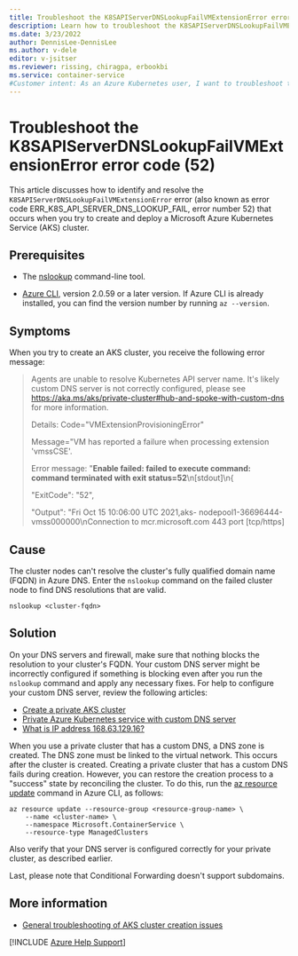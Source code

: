 ```yaml
---
title: Troubleshoot the K8SAPIServerDNSLookupFailVMExtensionError error code (52)
description: Learn how to troubleshoot the K8SAPIServerDNSLookupFailVMExtensionError error (52) when you try to create and deploy an Azure Kubernetes Service (AKS) cluster.
ms.date: 3/23/2022
author: DennisLee-DennisLee
ms.author: v-dele
editor: v-jsitser
ms.reviewer: rissing, chiragpa, erbookbi
ms.service: container-service
#Customer intent: As an Azure Kubernetes user, I want to troubleshoot the K8SAPIServerDNSLookupFailVMExtensionError error code (or error code ERR_K8S_API_SERVER_DNS_LOOKUP_FAIL, error number 52) so that I can successfully create and deploy an Azure Kubernetes Service (AKS) cluster.
---
```

# Troubleshoot the K8SAPIServerDNSLookupFailVMExtensionError error code (52)

This article discusses how to identify and resolve the `K8SAPIServerDNSLookupFailVMExtensionError` error (also known as error code ERR_K8S_API_SERVER_DNS_LOOKUP_FAIL, error number 52) that occurs when you try to create and deploy a Microsoft Azure Kubernetes Service (AKS) cluster.

## Prerequisites

- The [nslookup](/windows-server/administration/windows-commands/nslookup) command-line tool.

- [Azure CLI](/cli/azure/install-azure-cli), version 2.0.59 or a later version. If Azure CLI is already installed, you can find the version number by running `az --version`.

## Symptoms

When you try to create an AKS cluster, you receive the following error message:

> Agents are unable to resolve Kubernetes API server name. It's likely custom DNS server is not correctly configured, please see <https://aka.ms/aks/private-cluster#hub-and-spoke-with-custom-dns> for more information.
>
> Details: Code="VMExtensionProvisioningError"
>
> Message="VM has reported a failure when processing extension 'vmssCSE'.
>
> Error message: "**Enable failed: failed to execute command: command terminated with exit status=52**\n[stdout]\n{
>
> "ExitCode": "52",
>
> "Output": "Fri Oct 15 10:06:00 UTC 2021,aks- nodepool1-36696444-vmss000000\\nConnection to mcr.microsoft.com 443 port [tcp/https]

## Cause

The cluster nodes can't resolve the cluster's fully qualified domain name (FQDN) in Azure DNS. Enter the `nslookup` command on the failed cluster node to find DNS resolutions that are valid.

```shell
nslookup <cluster-fqdn>
```

## Solution

On your DNS servers and firewall, make sure that nothing blocks the resolution to your cluster's FQDN. Your custom DNS server might be incorrectly configured if something is blocking even after you run the `nslookup` command and apply any necessary fixes. For help to configure your custom DNS server, review the following articles:

- [Create a private AKS cluster](/azure/aks/private-clusters)
- [Private Azure Kubernetes service with custom DNS server](https://github.com/Azure/terraform/tree/00d15e09c54f25fb6387330c36aa4366122c5aaa/quickstart/301-aks-private-cluster)
- [What is IP address 168.63.129.16?](/azure/virtual-network/what-is-ip-address-168-63-129-16)

When you use a private cluster that has a custom DNS, a DNS zone is created. The DNS zone must be linked to the virtual network. This occurs after the cluster is created. Creating a private cluster that has a custom DNS fails during creation. However, you can restore the creation process to a "success" state by reconciling the cluster. To do this, run the [az resource update](/cli/azure/resource#az-resource-update) command in Azure CLI, as follows:

```azurecli-interactive
az resource update --resource-group <resource-group-name> \
    --name <cluster-name> \
    --namespace Microsoft.ContainerService \
    --resource-type ManagedClusters
```

Also verify that your DNS server is configured correctly for your private cluster, as described earlier.

Last, please note that Conditional Forwarding doesn't support subdomains.

## More information

- [General troubleshooting of AKS cluster creation issues](troubleshoot-aks-cluster-creation-issues.md)

[!INCLUDE [Azure Help Support](../../includes/azure-help-support.md)]
